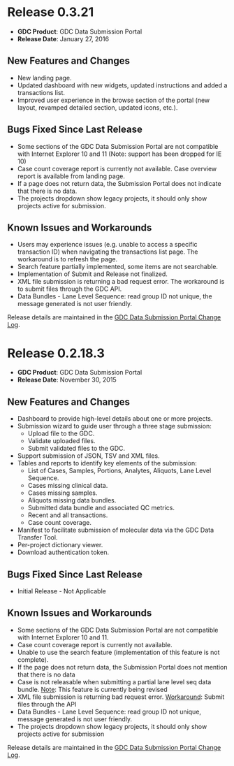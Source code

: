 # Release 0.3.21

* __GDC Product__: GDC Data Submission Portal
* __Release Date__: January 27, 2016

## New Features and Changes

*   New landing page.
*   Updated dashboard with new widgets, updated instructions and added a transactions list.
*   Improved user experience in the browse section of the portal (new layout, revamped detailed section, updated icons, etc.).

## Bugs Fixed Since Last Release

*   Some sections of the GDC Data Submission Portal are not compatible with Internet Explorer 10 and 11 (Note: support has been dropped for IE 10)
*   Case count coverage report is currently not available. Case overview report is available from landing page.
*   If a page does not return data, the Submission Portal does not indicate that there is no data.
*   The projects dropdown show legacy projects, it should only show projects active for submission.

## Known Issues and Workarounds

*   Users may experience issues (e.g. unable to access a specific transaction ID) when navigating the transactions list page. The workaround is to refresh the page.
*   Search feature partially implemented, some items are not searchable.
*   Implementation of Submit and Release not finalized.
*   XML file submission is returning a bad request error. The workaround is to submit files through the GDC API.
*   Data Bundles - Lane Level Sequence: read group ID not unique,  the message generated is not user friendly.

Release details are maintained in the [GDC Data Submission Portal Change Log](https://github.com/NCI-GDC/submission-ui/blob/master/CHANGELOG.md).

# Release 0.2.18.3

* __GDC Product__: GDC Data Submission Portal
* __Release Date__: November 30, 2015

## New Features and Changes

*   Dashboard to provide high-level details about one or more projects.
*   Submission wizard to guide user through a three stage submission:
    *   Upload file to the GDC.
    *   Validate uploaded files.
    *   Submit validated files to the GDC.
*   Support submission of JSON, TSV and XML files.
*   Tables and reports to identify key elements of the submission:
    *   List of Cases, Samples, Portions, Analytes, Aliquots, Lane Level Sequence.
    *   Cases missing clinical data.
    *   Cases missing samples.
    *   Aliquots missing data bundles.
    *   Submitted data bundle and associated QC metrics.
    *   Recent and all transactions.
    *   Case count coverage.
*   Manifest to facilitate submission of molecular data via the GDC Data Transfer Tool.
*   Per-project dictionary viewer.
*   Download authentication token.

## Bugs Fixed Since Last Release

*   Initial Release - Not Applicable

## Known Issues and Workarounds

*   Some sections of the GDC Data Submission Portal are not compatible with Internet Explorer 10 and 11.
*   Case count coverage report is currently not available.
*   Unable to use the search feature (implementation of this feature is not complete).
*   If the page does not return data, the Submission Portal does not mention that there is no data
*   Case is not releasable when submitting a partial lane level seq data bundle.
    <u>Note</u>: This feature is currently being revised
*   XML file submission is returning bad request error.
    <u>Workaround</u>: Submit files through the API
*   Data Bundles - Lane Level Sequence: read group ID not unique, message generated is not user friendly.
*   The projects dropdown show legacy projects, it should only show projects active for submission

Release details are maintained in the [GDC Data Submission Portal Change Log](https://github.com/NCI-GDC/submission-ui/blob/master/CHANGELOG.md).

